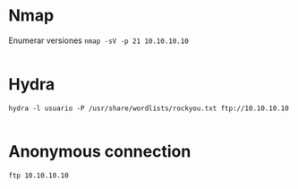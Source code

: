 # Nmap

Enumerar versiones `nmap -sV -p 21 10.10.10.10`

```java

```

# Hydra

`hydra -l usuario -P /usr/share/wordlists/rockyou.txt ftp://10.10.10.10`

```java

```

# Anonymous connection

`ftp 10.10.10.10`

```java

```
